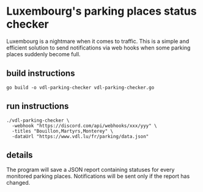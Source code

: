 # Luxembourg's parking places status checker
Luxembourg is a nightmare when it comes to traffic. This is a simple and efficient solution to send notifications via web hooks when some parking places suddenly become full.

## build instructions
```
go build -o vdl-parking-checker vdl-parking-checker.go
```

## run instructions
```
./vdl-parking-checker \
  -webhook "https://discord.com/api/webhooks/xxx/yyy" \
  -titles "Bouillon,Martyrs,Monterey" \
  -dataUrl "https://www.vdl.lu/fr/parking/data.json"
```

## details
The program will save a JSON report containing statuses for every monitored parking places. Notifications will be sent only if the report has changed.
